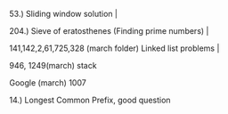 53.) Sliding window solution |

204.) Sieve of eratosthenes (Finding prime numbers) |

141,142,2,61,725,328 (march folder) Linked list problems |

946, 1249(march) stack

Google (march) 1007

14.) Longest Common Prefix, good question
